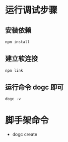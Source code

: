 # 运行调试步骤

## 安装依赖

```js
npm install
```

## 建立软连接

```js
npm link
```

## 运行命令 dogc 即可

```
dogc -v
```

# 脚手架命令

- dogc create
